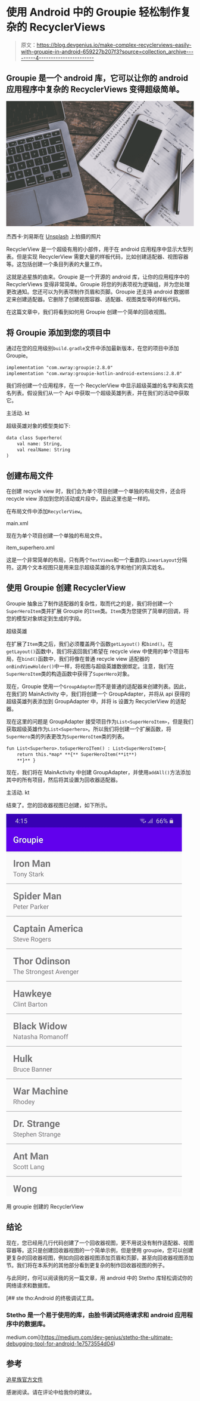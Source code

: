 # 使用 Android 中的 Groupie 轻松制作复杂的 RecyclerViews

> 原文：<https://blog.devgenius.io/make-complex-recyclerviews-easily-with-groupie-in-android-659227b207f3?source=collection_archive---------4----------------------->

## Groupie 是一个 android 库，它可以让你的 android 应用程序中复杂的 RecyclerViews 变得超级简单。

![](img/fb954ea47850e62306aa310a48f15dac.png)

杰西卡·刘易斯在 [Unsplash](https://unsplash.com?utm_source=medium&utm_medium=referral) 上拍摄的照片

RecyclerView 是一个超级有用的小部件，用于在 android 应用程序中显示大型列表。但是实现 RecyclerView 需要大量的样板代码，比如创建适配器、视图容器等。这包括创建一个条目列表的大量工作。

这就是追星族的由来。Groupie 是一个开源的 android 库，让你的应用程序中的 RecyclerViews 变得非常简单。Groupie 将您的列表项视为逻辑组，并为您处理更改通知。您还可以为列表项制作页眉和页脚。Groupie 还支持 android 数据绑定来创建适配器。它删除了创建视图容器、适配器、视图类型等的样板代码。

在这篇文章中，我们将看到如何用 Groupie 创建一个简单的回收视图。

## 将 Groupie 添加到您的项目中

通过在您的应用级别`build.gradle`文件中添加最新版本，在您的项目中添加 Groupie。

```
implementation "com.xwray:groupie:2.8.0"
implementation "com.xwray:groupie-kotlin-android-extensions:2.8.0"
```

我们将创建一个应用程序，在一个 RecyclerView 中显示超级英雄的名字和真实姓名列表。假设我们从一个 Api 中获取一个超级英雄列表，并在我们的活动中获取它。

主活动. kt

超级英雄对象的模型类如下:

```
data class Superhero(
    val name: String,
    val realName: String
)
```

## 创建布局文件

在创建 recycle view 时，我们会为单个项目创建一个单独的布局文件，还会将 recycle view 添加到您的活动或片段中，因此这里也是一样的。

在布局文件中添加`RecyclerView`。

main.xml

现在为单个项目创建一个单独的布局文件。

item_superhero.xml

这是一个非常简单的布局，只有两个`TextViews`和一个垂直的`LinearLayout`分隔符。这两个文本视图只是用来显示超级英雄的名字和他们的真实姓名。

## 使用 Groupie 创建 RecyclerView

Groupie 抽象出了制作适配器的复杂性，取而代之的是，我们将创建一个`SuperHeroItem`类并扩展 Groupie 的`Item`类。`Item`类为您提供了简单的回调，将您的模型对象绑定到生成的字段。

超级英雄

在扩展了`Item`类之后，我们必须覆盖两个函数`getLayout()` 和`bind()`。在`getLayout()`函数中，我们将返回我们希望在 recycle view 中使用的单个项目布局，在`bind()`函数中，我们将像在普通 recycle view 适配器的`onBindViewHolder()`中一样，将视图与超级英雄数据绑定。注意，我们在`SuperHeroItem`类的构造函数中获得了`SuperHero`对象。

现在，Groupie 使用一个`GroupAdapter`而不是普通的适配器来创建列表。因此，在我们的 MainActivity 中，我们将创建一个 GroupAdapter，并将从 api 获得的超级英雄列表添加到 GroupAdapter 中，并将 is 设置为 RecyclerView 的适配器。

现在这里的问题是 GroupAdapter 接受项目作为`List<SuperHeroItem>`，但是我们获取超级英雄作为`List<Superhero>`。所以我们将创建一个扩展函数，将`SuperHero`类的列表更改为`SuperHeroItem`类的列表。

```
fun List<Superhero>.toSuperHeroITem() : List<SuperHeroItem>{
    return this.*map* **{** SuperHeroItem(**it**)
    **}** }
```

现在，我们将在 MainActivity 中创建 GroupAdapter，并使用`addAll()`方法添加其中的所有项目，然后将其设置为回收器适配器。

主活动. kt

结束了。您的回收器视图已创建，如下所示。

![](img/b9d25cbbf8ed044854ff651fdea8fb38.png)

用 groupie 创建的 RecyclerView

## 结论

现在，您已经用几行代码创建了一个回收器视图，更不用说没有制作适配器、视图容器等。这只是创建回收器视图的一个简单示例，但是使用 groupie，您可以创建更复杂的回收器视图，例如向回收器视图添加页眉和页脚，甚至向回收器视图添加节。我们将在本系列的其他部分看到更复杂的制作回收器视图的例子。

与此同时，你可以阅读我的另一篇文章，用 android 中的 Stetho 库轻松调试你的网络请求和数据库。

[](https://medium.com/dev-genius/stetho-the-ultimate-debugging-tool-for-android-1e7573554d04) [## ste tho:Android 的终极调试工具。

### Stetho 是一个易于使用的库，由脸书调试网络请求和 android 应用程序中的数据库。

medium.com](https://medium.com/dev-genius/stetho-the-ultimate-debugging-tool-for-android-1e7573554d04) 

## 参考

[追星族官方文件](https://github.com/lisawray/groupie)

感谢阅读。请在评论中给我你的建议。